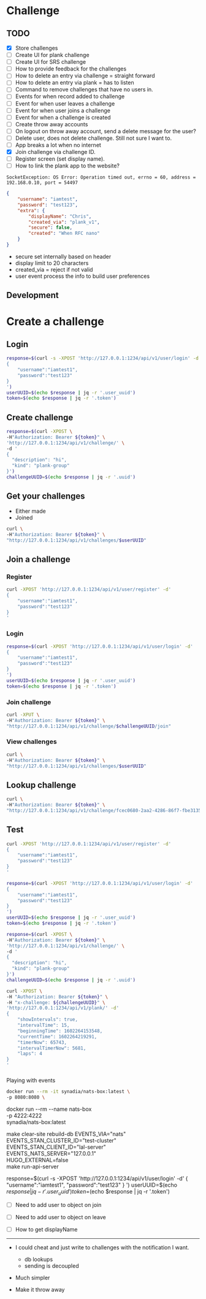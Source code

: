 # Challenge
## TODO
- [X] Store challenges
- [ ] Create UI for plank challenge
- [ ] Create UI for SRS challenge
- [ ] How to provide feedback for the challenges
- [ ] How to delete an entry via challenge = straight forward
- [ ] How to delete an entry via plank = has to listen
- [ ] Command to remove challenges that have no users in.
- [ ] Events for when record added to challenge
- [ ] Event for when user leaves a challenge
- [ ] Event for when user joins a challenge
- [ ] Event for when a challenge is created
- [ ] Create throw away accounts
- [ ] On logout on throw away account, send a delete message for the user?
- [ ] Delete user, does not delete challenge. Still not sure I want to.
- [ ] App breaks a lot when no internet
- [x] Join challenge via challenge ID.
- [ ] Register screen (set display name).
- [ ] How to link the plank app to the website?

```
SocketException: OS Error: Operation timed out, errno = 60, address = 192.168.0.10, port = 54497
```

```json
{
    "username": "iamtest",
    "password": "test123",
    "extra": {
        "displayName": "Chris",
        "created_via": "plank_v1",
        "secure": false,
        "created": "When RFC nano"
    }
}
```
- secure set internally based on header
- display limit to 20 characters
- created_via = reject if not valid
- user event process the info to build user preferences


## Development

# Create a challenge
## Login
```sh
response=$(curl -s -XPOST 'http://127.0.0.1:1234/api/v1/user/login' -d'
{
    "username":"iamtest1",
    "password":"test123"
}
')
userUUID=$(echo $response | jq -r '.user_uuid')
token=$(echo $response | jq -r '.token')
```

## Create challenge
```sh
response=$(curl -XPOST \
-H"Authorization: Bearer ${token}" \
'http://127.0.0.1:1234/api/v1/challenge/' \
-d '
{
  "description": "hi",
  "kind": "plank-group"
}')
challengeUUID=$(echo $response | jq -r '.uuid')
```

## Get your challenges
- Either made
- Joined

```sh
curl \
-H"Authorization: Bearer ${token}" \
"http://127.0.0.1:1234/api/v1/challenges/$userUUID"
```

## Join a challenge
### Register
```sh
curl -XPOST 'http://127.0.0.1:1234/api/v1/user/register' -d'
{
    "username":"iamtest1",
    "password":"test123"
}
'
```

### Login
```sh
response=$(curl -XPOST 'http://127.0.0.1:1234/api/v1/user/login' -d'
{
    "username":"iamtest1",
    "password":"test123"
}
')
userUUID=$(echo $response | jq -r '.user_uuid')
token=$(echo $response | jq -r '.token')
```

### Join challenge
```sh
curl -XPUT \
-H"Authorization: Bearer ${token}" \
"http://127.0.0.1:1234/api/v1/challenge/$challengeUUID/join"
```

### View challenges
```sh
curl \
-H"Authorization: Bearer ${token}" \
"http://127.0.0.1:1234/api/v1/challenges/$userUUID"
```

## Lookup challenge
```sh
curl \
-H"Authorization: Bearer ${token}" \
"http://127.0.0.1:1234/api/v1/challenge/fcec0680-2aa2-4286-86f7-fbe3135722d8"
```


## Test
```sh
curl -XPOST 'http://127.0.0.1:1234/api/v1/user/register' -d'
{
    "username":"iamtest1",
    "password":"test123"
}
'

response=$(curl -XPOST 'http://127.0.0.1:1234/api/v1/user/login' -d'
{
    "username":"iamtest1",
    "password":"test123"
}
')
userUUID=$(echo $response | jq -r '.user_uuid')
token=$(echo $response | jq -r '.token')

response=$(curl -XPOST \
-H"Authorization: Bearer ${token}" \
'http://127.0.0.1:1234/api/v1/challenge/' \
-d '
{
  "description": "hi",
  "kind": "plank-group"
}')
challengeUUID=$(echo $response | jq -r '.uuid')

curl -XPOST \
-H "Authorization: Bearer ${token}" \
-H "x-challenge: ${challengeUUID}" \
'http://127.0.0.1:1234/api/v1/plank/' -d'
{
    "showIntervals": true,
    "intervalTime": 15,
    "beginningTime": 1602264153548,
    "currentTime": 1602264219291,
    "timerNow": 65743,
    "intervalTimerNow": 5681,
    "laps": 4
}
'
```




#####
Playing with events

```sh
docker run --rm -it synadia/nats-box:latest \
-p 8080:8080 \
```

docker run --rm --name nats-box \
-p 4222:4222 \
synadia/nats-box:latest



make clear-site rebuild-db
EVENTS_VIA="nats" \
EVENTS_STAN_CLUSTER_ID="test-cluster" \
EVENTS_STAN_CLIENT_ID="lal-server" \
EVENTS_NATS_SERVER="127.0.0.1" \
HUGO_EXTERNAL=false \
make run-api-server



response=$(curl -s -XPOST 'http://127.0.0.1:1234/api/v1/user/login' -d'
{
    "username":"iamtest1",
    "password":"test123"
}
')
userUUID=$(echo $response | jq -r '.user_uuid')
token=$(echo $response | jq -r '.token')


- [ ] Need to add user to object on join
- [ ] Need to add user to object on leave
- [ ] How to get displayName


---
- I could cheat and just write to challenges with the notification I want.
    - db lookups
    - sending is decoupled

- Much simpler
- Make it throw away


